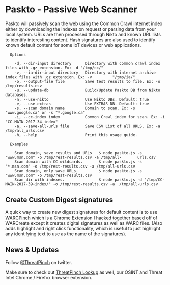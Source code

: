 # Paskto - Passive Web Scanner

  Paskto will passively scan the web using the Common Crawl internet index either by downloading the indexes on request or parsing data from your local system. URLs are then processed through Nikto and known URL lists to identify interesting content. Hash signatures are also used to identify known default content for some IoT devices or web applications.                                                     
```
  Options

    -d, --dir-input directory      Directory with common crawl index files with .gz extension. Ex: -d "/tmp/cc/"
    -v, --ia-dir-input directory   Directory with internet archive index files with .gz extension. Ex: -v         "/tmp/ia/"                                                                    
    -o, --output-file file         Save test results to file. Ex: -o /tmp/results.csv                            
    -u, --update-db                Build/Update Paskto DB from Nikto databases.                                  
    -n, --use-nikto                Use Nikto DBs. Default: true                                                  
    -e, --use-extras               Use EXTRAS DB. Default: true                                                  
    -s, --scan domain name         Domain to scan. Ex: -s "www.google.ca" or -s "*.google.ca"                    
    -i, --cc-index index           Common Crawl index for scan. Ex: -i "CC-MAIN-2017-34-index"                   
    -a, --save-all-urls file       Save CSV List of all URLS. Ex: -a /tmp/all_urls.csv                           
    -h, --help                     Print this usage guide.                                                       

  Examples

    Scan domain, save results and URLs   $ node paskto.js -s "www.msn.com" -o /tmp/rest-results.csv -a /tmp/all-       urls.csv                                                                       
    Scan domain with CC wildcards.       $ node paskto.js -s "*.msn.com" -o /tmp/rest-results.csv -a /tmp/all-urls.csv  
    Scan domain, only save URLs.         $ node paskto.js -s "www.msn.com" -o /tmp/rest-results.csv                     
    Scan dir with indexes.               $ node paskto.js -d "/tmp/CC-MAIN-2017-39-index/" -o /tmp/rest-results.csv -a  /tmp/all-urls.csv                                                              

```

## Create Custom Digest signatures
A quick way to create new digest signatures for default content is to use [WARCPinch](https://chrome.google.com/webstore/detail/warcpinch/aejhoiiddnmdjhkkdobbcnebajjcjdkl) which is a Chrome Extension I hacked together based off of WARCreate except it creates digital signatures as well as WARC files. (Also adds highlight and right click functionality, which is useful to just highlight any identifying text to use as the name of the signatures).

## News & Updates

Follow [@ThreatPinch](https://twitter.com/ThreatPinch) on twitter.

Make sure to check out [ThreatPinch Lookup](https://github.com/cloudtracer/ThreatPinchLookup) as well, our OSINT and Threat Intel Chrome / Firefox browser extension.
